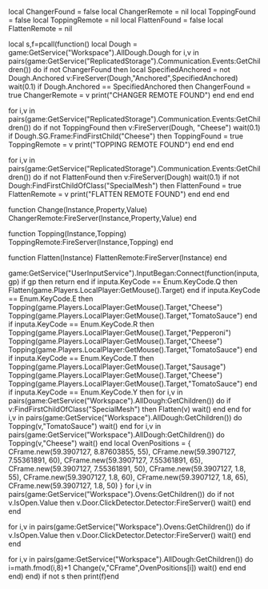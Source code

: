 local ChangerFound = false
local ChangerRemote = nil
local ToppingFound = false
local ToppingRemote = nil
local FlattenFound = false
local FlattenRemote = nil

local s,f=pcall(function()
local Dough = game:GetService("Workspace").AllDough.Dough
for i,v in pairs(game:GetService("ReplicatedStorage").Communication.Events:GetChildren()) do
if not ChangerFound then
local SpecifiedAnchored = not Dough.Anchored
v:FireServer(Dough,"Anchored",SpecifiedAnchored)
wait(0.1)
if Dough.Anchored == SpecifiedAnchored then
   ChangerFound = true
   ChangerRemote = v
   print("CHANGER REMOTE FOUND")
end
end
end

for i,v in pairs(game:GetService("ReplicatedStorage").Communication.Events:GetChildren()) do
if not ToppingFound then
v:FireServer(Dough, "Cheese")
wait(0.1)
if Dough.SG.Frame:FindFirstChild("Cheese") then
   ToppingFound = true
   ToppingRemote = v
   print("TOPPING REMOTE FOUND")
end
end
end

for i,v in pairs(game:GetService("ReplicatedStorage").Communication.Events:GetChildren()) do
if not FlattenFound then
v:FireServer(Dough)
wait(0.1)
if not Dough:FindFirstChildOfClass("SpecialMesh") then
   FlattenFound = true
   FlattenRemote = v
   print("FLATTEN REMOTE FOUND")
end
end
end

function Change(Instance,Property,Value)
   ChangerRemote:FireServer(Instance,Property,Value)
end

function Topping(Instance,Topping)
   ToppingRemote:FireServer(Instance,Topping)
end

function Flatten(Instance)
   FlattenRemote:FireServer(Instance)
end

game:GetService("UserInputService").InputBegan:Connect(function(inputa,gp)
if gp then return end
if inputa.KeyCode == Enum.KeyCode.Q then
   Flatten(game.Players.LocalPlayer:GetMouse().Target)
end
if inputa.KeyCode == Enum.KeyCode.E then
   Topping(game.Players.LocalPlayer:GetMouse().Target,"Cheese")
   Topping(game.Players.LocalPlayer:GetMouse().Target,"TomatoSauce")
end
if inputa.KeyCode == Enum.KeyCode.R then
   Topping(game.Players.LocalPlayer:GetMouse().Target,"Pepperoni")
   Topping(game.Players.LocalPlayer:GetMouse().Target,"Cheese")
   Topping(game.Players.LocalPlayer:GetMouse().Target,"TomatoSauce")
end
if inputa.KeyCode == Enum.KeyCode.T then
   Topping(game.Players.LocalPlayer:GetMouse().Target,"Sausage")
   Topping(game.Players.LocalPlayer:GetMouse().Target,"Cheese")
   Topping(game.Players.LocalPlayer:GetMouse().Target,"TomatoSauce")
end
if inputa.KeyCode == Enum.KeyCode.Y then
   for i,v in pairs(game:GetService("Workspace").AllDough:GetChildren()) do
       if v:FindFirstChildOfClass("SpecialMesh") then
           Flatten(v)
           wait()
       end
   end
   for i,v in pairs(game:GetService("Workspace").AllDough:GetChildren()) do
           Topping(v,"TomatoSauce")
           wait()
   end
   for i,v in pairs(game:GetService("Workspace").AllDough:GetChildren()) do
           Topping(v,"Cheese")
           wait()
   end
   local OvenPositions = {
       CFrame.new(59.3907127, 8.87603855, 55),
       CFrame.new(59.3907127, 7.55361891, 60),
       CFrame.new(59.3907127, 7.55361891, 65),
       CFrame.new(59.3907127, 7.55361891, 50),
       CFrame.new(59.3907127, 1.8, 55),
       CFrame.new(59.3907127, 1.8, 60),
       CFrame.new(59.3907127, 1.8, 65),
       CFrame.new(59.3907127, 1.8, 50)
   }
   for i,v in pairs(game:GetService("Workspace").Ovens:GetChildren()) do
       if not v.IsOpen.Value then
           v.Door.ClickDetector.Detector:FireServer()
           wait()
       end
   end
   
   for i,v in pairs(game:GetService("Workspace").Ovens:GetChildren()) do
       if v.IsOpen.Value then
           v.Door.ClickDetector.Detector:FireServer()
           wait()
       end
   end
   
   for i,v in pairs(game:GetService("Workspace").AllDough:GetChildren()) do
       i=math.fmod(i,8)+1
       Change(v,"CFrame",OvenPositions[i])
       wait()
   end
end
end)
end) if not s then print(f)end
